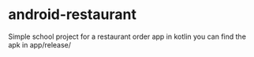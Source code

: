# android-restaurant

Simple school project for a restaurant order app in kotlin you can find the apk in app/release/
